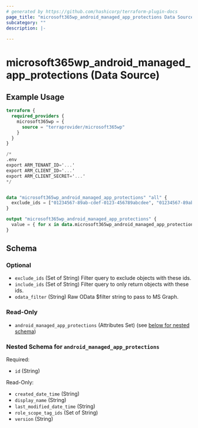```yaml
---
# generated by https://github.com/hashicorp/terraform-plugin-docs
page_title: "microsoft365wp_android_managed_app_protections Data Source - microsoft365wp"
subcategory: ""
description: |-
  
---
```


# microsoft365wp_android_managed_app_protections (Data Source)



## Example Usage

```terraform
terraform {
  required_providers {
    microsoft365wp = {
      source = "terraprovider/microsoft365wp"
    }
  }
}

/*
.env
export ARM_TENANT_ID='...'
export ARM_CLIENT_ID='...'
export ARM_CLIENT_SECRET='...'
*/


data "microsoft365wp_android_managed_app_protections" "all" {
  exclude_ids = ["01234567-89ab-cdef-0123-456789abcdee", "01234567-89ab-cdef-0123-456789abcdef"]
}

output "microsoft365wp_android_managed_app_protections" {
  value = { for x in data.microsoft365wp_android_managed_app_protections.all.android_managed_app_protections : x.id => x }
}
```

<!-- schema generated by tfplugindocs -->
## Schema

### Optional

- `exclude_ids` (Set of String) Filter query to exclude objects with these ids.
- `include_ids` (Set of String) Filter query to only return objects with these ids.
- `odata_filter` (String) Raw OData $filter string to pass to MS Graph.

### Read-Only

- `android_managed_app_protections` (Attributes Set) (see [below for nested schema](#nestedatt--android_managed_app_protections))

<a id="nestedatt--android_managed_app_protections"></a>
### Nested Schema for `android_managed_app_protections`

Required:

- `id` (String)

Read-Only:

- `created_date_time` (String)
- `display_name` (String)
- `last_modified_date_time` (String)
- `role_scope_tag_ids` (Set of String)
- `version` (String)
